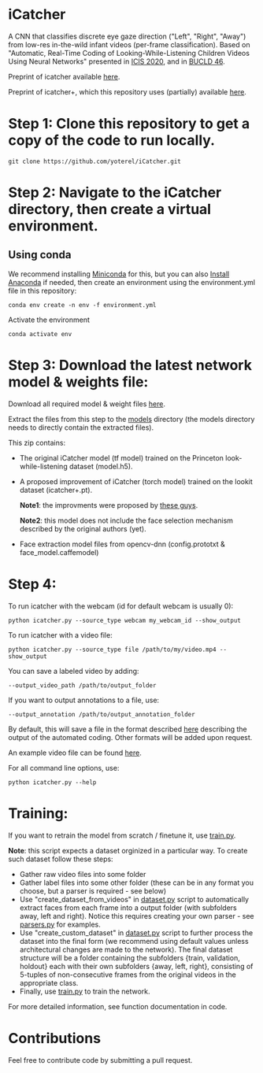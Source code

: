 # iCatcher
A CNN that classifies discrete eye gaze direction ("Left", "Right", "Away") from low-res in-the-wild infant videos (per-frame classification).
Based on "Automatic, Real-Time Coding of Looking-While-Listening Children Videos Using Neural Networks" presented in [ICIS 2020](https://infantstudies.org/congress-2020), and in [BUCLD 46](https://www.bu.edu/bucld/).

Preprint of icatcher available [here](https://doi.org/10.31234/osf.io/6ysu9).

Preprint of icatcher+, which this repository uses (partially) available [here](https://doi.org/10.31234/osf.io/s8c4m).

# Step 1: Clone this repository to get a copy of the code to run locally.

`git clone https://github.com/yoterel/iCatcher.git`

# Step 2: Navigate to the iCatcher directory, then create a virtual environment.

## Using conda

We recommend installing [Miniconda](https://docs.conda.io/en/latest/miniconda.html) for this, but you can also [Install Anaconda](https://www.anaconda.com/products/individual/get-started) if needed, then create an environment using the environment.yml file in this repository:

`conda env create -n env -f environment.yml`

Activate the environment

`conda activate env`

# Step 3: Download the latest network model & weights file:

Download all required model & weight files [here](https://www.cs.tau.ac.il/~yotamerel/baby_eye_tracker/model_files.zip).

Extract the files from this step to the [models](models) directory (the models directory needs to directly contain the extracted files).

This zip contains:

- The original iCatcher model (tf model) trained on the Princeton look-while-listening dataset (model.h5).
  
- A proposed improvement of iCatcher (torch model) trained on the lookit dataset (icatcher+.pt).
  
  **Note1**: the improvments were proposed by [these guys](https://github.com/XinchengTan/infant-gaze-coding).
  
  **Note2**: this model does not include the face selection mechanism described by the original authors (yet).

- Face extraction model files from opencv-dnn (config.prototxt & face_model.caffemodel)


# Step 4:

To run icatcher with the webcam (id for default webcam is usually 0):

`python icatcher.py --source_type webcam my_webcam_id --show_output`

To run icatcher with a video file:

`python icatcher.py --source_type file /path/to/my/video.mp4 --show_output`

You can save a labeled video by adding:

`--output_video_path /path/to/output_folder`

If you want to output annotations to a file, use:

`--output_annotation /path/to/output_annotation_folder`

By default, this will save a file in the format described [here](https://osf.io/3n97m/) describing the 
output of the automated coding. Other formats will be added upon request.

An example video file can be found [here](https://www.cs.tau.ac.il/~yotamerel/baby_eye_tracker/example.mp4).

For all command line options, use:

`python icatcher.py --help`


# Training:

If you want to retrain the model from scratch / finetune it, use [train.py](train.py).

**Note**: this script expects a dataset orginized in a particular way. To create such dataset follow these steps:

- Gather raw video files into some folder
- Gather label files into some other folder (these can be in any format you choose, but a parser is required - see below)
- Use "create_dataset_from_videos" in [dataset.py](dataset.py) script to automatically extract faces from each frame into a output folder (with subfolders away, left and right). Notice this requires creating your own parser - see [parsers.py](parsers.py) for examples.
- Use "create_custom_dataset" in [dataset.py](dataset.py) script to further process the dataset into the final form (we recommend using default values unless architectural changes are made to the network). The final dataset structure will be a folder containing the subfolders {train, validation, holdout} each with their own subfolders {away, left, right}, consisting of 5-tuples of non-consecutive frames from the original videos in the appropriate class.
- Finally, use [train.py](train.py) to train the network.

For more detailed information, see function documentation in code.

# Contributions

Feel free to contribute code by submitting a pull request.

